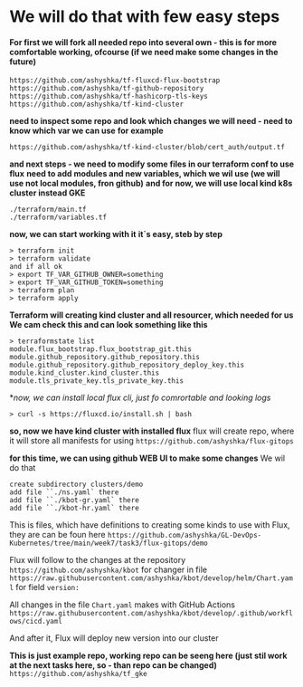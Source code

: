 # We will do that with few easy steps

#### For first we will fork all needed repo into several own - this is for more comfortable working, ofcourse (if we need make some changes in the future)

```
https://github.com/ashyshka/tf-fluxcd-flux-bootstrap
https://github.com/ashyshka/tf-github-repository
https://github.com/ashyshka/tf-hashicorp-tls-keys
https://github.com/ashyshka/tf-kind-cluster

```
**need to inspect some repo and look which changes we will need - need to know which var we can use**
**for example**
```
https://github.com/ashyshka/tf-kind-cluster/blob/cert_auth/output.tf

```

**and next steps - we need to modify some files in our terraform conf to use flux**
**need to add modules and new variables, which we wil use (we will use not local modules, fron github)**
**and for now, we will use local kind k8s cluster instead GKE**

```
./terraform/main.tf
./terraform/variables.tf
```
**now, we can start working with it**
**it`s easy, steb by step**
```
> terraform init
> terraform validate
and if all ok
> export TF_VAR_GITHUB_OWNER=something
> export TF_VAR_GITHUB_TOKEN=something
> terraform plan
> terraform apply
```
**Terraform will creating kind cluster and all resourcer, which needed for us**
**We cam check this and can look something like this**
```
> terraformstate list
module.flux_bootstrap.flux_bootstrap_git.this
module.github_repository.github_repository.this
module.github_repository.github_repository_deploy_key.this
module.kind_cluster.kind_cluster.this
module.tls_private_key.tls_private_key.this
```
**now, we can install local flux cli, just fo comrortable and looking logs*
```
> curl -s https://fluxcd.io/install.sh | bash
```
**so, now we have kind cluster with installed flux**
flux will create repo, where it will store all manifests for using `https://github.com/ashyshka/flux-gitops`

**for this time, we can using github WEB UI to make some changes**
We wil do that
```
create subdirectory clusters/demo
add file ``./ns.yaml` there
add file ``./kbot-gr.yaml` there
add file ``./kbot-hr.yaml` there
```
This is files, which have definitions to creating some kinds to use with Flux, they are can be foun here 
`https://github.com/ashyshka/GL-DevOps-Kubernetes/tree/main/week7/task3/flux-gitops/demo`

Flux will follow to the changes at the repository `https://github.com/ashyshka/kbot`
for changer in file `https://raw.githubusercontent.com/ashyshka/kbot/develop/helm/Chart.yaml`
for field `version:`

All changes in the file `Chart.yaml` makes with GitHub Actions `https://raw.githubusercontent.com/ashyshka/kbot/develop/.github/workflows/cicd.yaml`

And after it, Flux will deploy new version into our cluster

**This is just example repo, working repo can be seeng here (just stil work at the next tasks here, so - than repo can be changed)**
`https://github.com/ashyshka/tf_gke`

